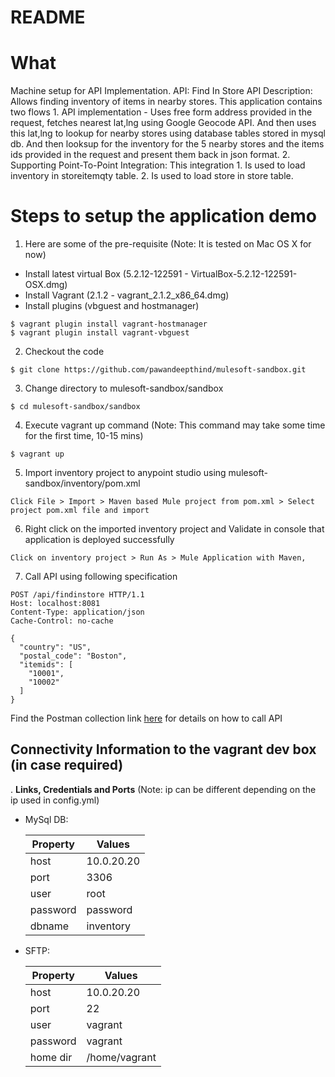 # README

# What
Machine setup for API Implementation. 
API: Find In Store API 
Description: Allows finding inventory of items in nearby stores. This application contains two flows
	1. API implementation - Uses free form address provided in the request, fetches nearest lat,lng using Google Geocode API. And then uses this lat,lng to lookup for nearby stores using database tables stored in mysql db. And then looksup for the inventory for the 5 nearby stores and the items ids provided in the request and present them back in json format.
	2. Supporting Point-To-Point Integration: This integration 
		1. Is used to load inventory in storeitemqty table.
		2. Is used to load store in store table.

# Steps to setup the application demo

1. Here are some of the pre-requisite (Note: It is tested on Mac OS X for now)
  * Install latest virtual Box (5.2.12-122591 - VirtualBox-5.2.12-122591-OSX.dmg)
  * Install Vagrant (2.1.2 - vagrant_2.1.2_x86_64.dmg)
  * Install plugins (vbguest and hostmanager)
    
  ```
  $ vagrant plugin install vagrant-hostmanager
  $ vagrant plugin install vagrant-vbguest
  ```

2. Checkout the code

  ```
  $ git clone https://github.com/pawandeepthind/mulesoft-sandbox.git
  ```
    
3. Change directory to mulesoft-sandbox/sandbox

  ```
  $ cd mulesoft-sandbox/sandbox
  ```

4. Execute vagrant up command (Note: This command may take some time for the first time, 10-15 mins)

  ```
  $ vagrant up
  ```

5. Import inventory project to anypoint studio using mulesoft-sandbox/inventory/pom.xml

  ```
  Click File > Import > Maven based Mule project from pom.xml > Select project pom.xml file and import
  ```

6. Right click on the imported inventory project and Validate in console that application is deployed successfully

  ```
  Click on inventory project > Run As > Mule Application with Maven,
  ```

7. Call API using following specification

  ```
  POST /api/findinstore HTTP/1.1
  Host: localhost:8081
  Content-Type: application/json
  Cache-Control: no-cache

  {
    "country": "US",
    "postal_code": "Boston",
    "itemids": [
      "10001",
      "10002"
    ]
  }
  ```

  Find the Postman collection link [here](FindInStoreDemo.postman_collection.json) for details on how to call API

## Connectivity Information to the vagrant dev box (in case required)
. **Links, Credentials and Ports** (Note: ip can be different depending on the ip used in config.yml)
   * MySql DB: 

      | Property | Values      |
      | -------- | ----------- |
      | host     | 10.0.20.20  |
      | port     | 3306        |
      | user     | root        |
      | password | password    |
      | dbname   | inventory   |

   * SFTP:

      | Property |  Values              |
      | -------- | -------------------- |
      | host     | 10.0.20.20           |
      | port     | 22                   |
      | user     | vagrant              |
      | password | vagrant              |
      | home dir | /home/vagrant        |

